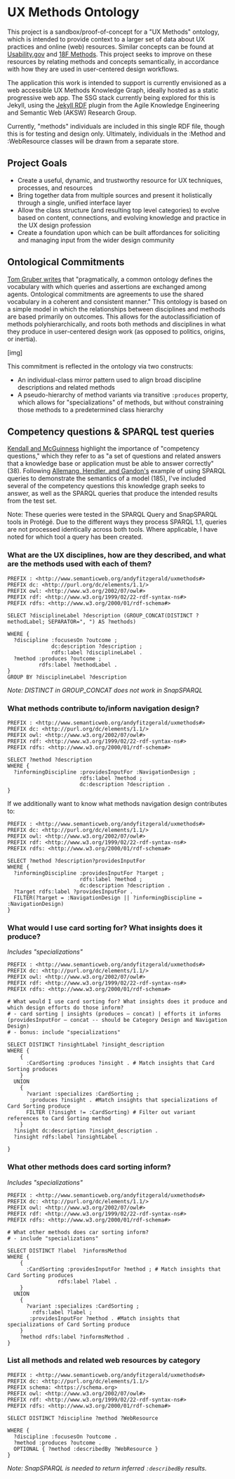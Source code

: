 # UX Methods Ontology
This project is a sandbox/proof-of-concept for a "UX Methods" ontology, which is intended to provide context to a larger set of data about UX practices and online (web) resources. Similar concepts can be found at [Usability.gov](https://www.usability.gov/) and [18F Methods](https://methods.18f.gov/). This project seeks to improve on these resources by relating methods and concepts semantically, in accordance with how they are used in user-centered design workflows.  

The application this work is intended to support is currently envisioned as a web accessible UX Methods Knowledge Graph, ideally hosted as a static progressive web app. The SSG stack currently being explored for this is Jekyll, using the [Jekyll RDF](https://github.com/AKSW/jekyll-rdf) plugin from the Agile Knowledge Engineering and Semantic Web (AKSW) Research Group.

Currently, "methods" individuals are included in this single RDF file, though this is for testing and design only. Ultimately, individuals in the :Method and :WebResource classes will be drawn from a separate store. 

## Project Goals
- Create a useful, dynamic, and trustworthy resource for UX techniques, processes, and resources
- Bring together data from multiple sources and present it holistically through a single, unified interface layer
- Allow the class structure (and resulting top level categories) to evolve based on content, connections, and evolving knowledge and practice in the UX design profession
- Create a foundation upon which can be built affordances for soliciting and managing input from the wider design community

## Ontological Commitments
[Tom Gruber writes](http://www-ksl.stanford.edu/kst/what-is-an-ontology.html) that "pragmatically, a common ontology defines the vocabulary with which queries and assertions are exchanged among agents. Ontological commitments are agreements to use the shared vocabulary in a coherent and consistent manner." This ontology is based on a simple model in which the relationships between disciplines and methods are based primarily on outcomes. This allows for the autoclassificiation of methods polyhierarchically, and  roots both methods and disciplines in what they produce in user-centered design work (as opposed to politics, origins, or inertia).

[img]

This commitment is reflected in the ontology via two constructs:
- An individual-class mirror pattern used to align broad discipline descriptions and related methods
- A pseudo-hierarchy of method variants via transitive `:produces` property, which allows for "specializations" of methods, but without constraining those methods to a predetermined class hierarchy

## Competency questions & SPARQL test queries 
[Kendall and McGuinness](https://www.amazon.com/Ontology-Engineering-Elisa-F-Kendall-ebook/dp/B07T189GZZ) highlight the importance of "competency questions," which they refer to as "a set of questions and related answers that a knowledge base or application must be able to answer correctly" (38). Following [Allemang, Hendler, and Gandon's](https://www.amazon.com/Semantic-Web-Working-Ontologist-Effective/dp/1450376142) example of using SPARQL queries to demonstrate the semantics of a model (185), I've included several of the competency questions this knowledge graph seeks to answer, as well as the SPARQL queries that produce the intended results from the test set. 

Note: These queries were tested in the SPARQL Query and SnapSPARQL tools in Protégé. Due to the different ways they process SPARQL 1.1, queries are not processed identically across both tools. Where applicable, I have noted for which tool a query has been created. 

### What are the UX disciplines, how are they described, and what are the methods used with each of them?
```
PREFIX : <http://www.semanticweb.org/andyfitzgerald/uxmethods#>
PREFIX dc: <http://purl.org/dc/elements/1.1/>
PREFIX owl: <http://www.w3.org/2002/07/owl#>
PREFIX rdf: <http://www.w3.org/1999/02/22-rdf-syntax-ns#>
PREFIX rdfs: <http://www.w3.org/2000/01/rdf-schema#>

SELECT ?disciplineLabel ?description (GROUP_CONCAT(DISTINCT ?methodLabel; SEPARATOR=", ") AS ?methods)

WHERE {
  ?discipline :focusesOn ?outcome ;
              dc:description ?description ;
              rdfs:label ?disciplineLabel .
  ?method :produces ?outcome ;
          rdfs:label ?methodLabel .  
}
GROUP BY ?disciplineLabel ?description
```
_Note: DISTINCT in GROUP_CONCAT does not work in SnapSPARQL_

### What methods contribute to/inform navigation design?
```
PREFIX : <http://www.semanticweb.org/andyfitzgerald/uxmethods#>
PREFIX dc: <http://purl.org/dc/elements/1.1/>
PREFIX owl: <http://www.w3.org/2002/07/owl#>
PREFIX rdf: <http://www.w3.org/1999/02/22-rdf-syntax-ns#>
PREFIX rdfs: <http://www.w3.org/2000/01/rdf-schema#>

SELECT ?method ?description
WHERE {
  ?informingDiscipline :providesInputFor :NavigationDesign ;
                       rdfs:label ?method ;
                       dc:description ?description .
}
```
If we additionally want to know what methods navigation design contributes to:
```
PREFIX : <http://www.semanticweb.org/andyfitzgerald/uxmethods#>
PREFIX dc: <http://purl.org/dc/elements/1.1/>
PREFIX owl: <http://www.w3.org/2002/07/owl#>
PREFIX rdf: <http://www.w3.org/1999/02/22-rdf-syntax-ns#>
PREFIX rdfs: <http://www.w3.org/2000/01/rdf-schema#>

SELECT ?method ?description?providesInputFor
WHERE {
  ?informingDiscipline :providesInputFor ?target ;
                       rdfs:label ?method ;
                       dc:description ?description .
  ?target rdfs:label ?providesInputFor .
  FILTER(?target = :NavigationDesign || ?informingDiscipline = :NavigationDesign)
}
```

### What would I use card sorting for? What insights does it produce? 
_Includes "specializations"_
```
PREFIX : <http://www.semanticweb.org/andyfitzgerald/uxmethods#>
PREFIX dc: <http://purl.org/dc/elements/1.1/>
PREFIX owl: <http://www.w3.org/2002/07/owl#>
PREFIX rdf: <http://www.w3.org/1999/02/22-rdf-syntax-ns#>
PREFIX rdfs: <http://www.w3.org/2000/01/rdf-schema#>

# What would I use card sorting for? What insights does it produce and which design efforts do those inform?
# - card sorting | insights (produces — concat) | efforts it informs (providesInputFor — concat -- should be Category Design and Navigation Design)
# - bonus: include "specializations"

SELECT DISTINCT ?insightLabel ?insight_description
WHERE {
    {
      :CardSorting :produces ?insight . # Match insights that Card Sorting produces
    }
  UNION
    { 
      ?variant :specializes :CardSorting ; 
       :produces ?insight . #Match insights that specializations of Card Sorting produce
      FILTER (?insight != :CardSorting) # Filter out variant references to Card Sorting method
    } 
  ?insight dc:description ?insight_description .
  ?insight rdfs:label ?insightLabel .
    
}
```

### What other methods does card sorting inform? 
_Includes "specializations"_
```
PREFIX : <http://www.semanticweb.org/andyfitzgerald/uxmethods#>
PREFIX dc: <http://purl.org/dc/elements/1.1/>
PREFIX owl: <http://www.w3.org/2002/07/owl#>
PREFIX rdf: <http://www.w3.org/1999/02/22-rdf-syntax-ns#>
PREFIX rdfs: <http://www.w3.org/2000/01/rdf-schema#>

# What other methods does car sorting inform?
# - include "specializations"

SELECT DISTINCT ?label  ?informsMethod
WHERE {
    {
      :CardSorting :providesInputFor ?method ; # Match insights that Card Sorting produces
                rdfs:label ?label .
    }
  UNION
    { 
      ?variant :specializes :CardSorting ; 
        rdfs:label ?label ;
       :providesInputFor ?method . #Match insights that specializations of Card Sorting produce
    }
    ?method rdfs:label ?informsMethod .
}
```

### List all methods and related web resources by category
```
PREFIX : <http://www.semanticweb.org/andyfitzgerald/uxmethods#>
PREFIX dc: <http://purl.org/dc/elements/1.1/>
PREFIX schema: <https://schema.org>
PREFIX owl: <http://www.w3.org/2002/07/owl#>
PREFIX rdf: <http://www.w3.org/1999/02/22-rdf-syntax-ns#>
PREFIX rdfs: <http://www.w3.org/2000/01/rdf-schema#>

SELECT DISTINCT ?discipline ?method ?WebResource

WHERE {
  ?discipline :focusesOn ?outcome .
  ?method :produces ?outcome .  
  OPTIONAL { ?method :describedBy ?WebResource }
}
```
_Note: SnapSPARQL is needed to return inferred `:describedBy` results._